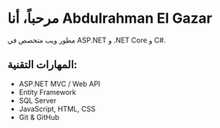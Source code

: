 <html>
<body>
  <div class="container">
    <h1>مرحباً، أنا Abdulrahman El Gazar</h1>
    <p>مطور ويب متخصص في ASP.NET و .NET Core و C#. </p>
    <div class="skills">
      <h2>المهارات التقنية:</h2>
      <ul>
        <li>ASP.NET MVC / Web API</li>
        <li>Entity Framework</li>
        <li>SQL Server</li>
        <li>JavaScript, HTML, CSS</li>
        <li>Git & GitHub</li>
      </ul>
    </div>

    
</body>
</html>
